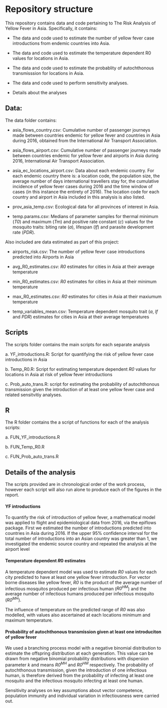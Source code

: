 
# Repository structure

This repository contains data and code pertaining to The Risk Analysis of Yellow Fever in Asia. 
Specifically, it contains: 

* The data and code used to estimate the number of yellow fever case introductions from endemic countries 
into Asia. 

* The data and code used to estimate the temperature dependent R0 values for locations in Asia.

* The data and code used to estimate the probablity of autochthonous transmisssion for locations in Asia. 

* The data and code used to perform sensitivity analyses. 

* Details about the analyses 


## Data: 

The data folder contains: 

* asia_flows_country.csv: Cumulative number of passenger journeys made between countries endemic for yellow fever and countries in Asia during 2016, obtained from the International Air Transport Association.

* asia_flows_airport.csv: Cumulative number of passenger journeys made between countries endemic for yellow fever 
and airports in Asia during 2016, International Air Transport Association.

* asia_ec_locations_airport.csv: Data about each endemic country. For each endemic country there is: 
a location code, the population size, the average number of days international travellers stay for, the cumulative incidence of yellow 
fever cases during 2016 and the time window of cases (in this instance the entirety of 2016). The location code for 
each country and airport in Asia included in this analysis is also listed. 

* prov_asia_temp.csv: Ecological data for all provinces of interest in Asia. 

* temp.params.csv: Medians of parameter samples for thermal minimum (*T0*) and maximum (*Tm*) and 
positive rate constant (*c*) values for the mosquito traits: biting rate (*a*), lifespan (*lf*) and 
parasite development rate (*PDR*). 


Also included are data estimated as part of this project: 

* airports_risk.csv: The number of yellow fever case introductions predicted into Airports in Asia 

* avg_R0_estimates.csv: *R0* estimates for cities in Asia at their average temperature 

* min_R0_estimates.csv: *R0* estimates for cities in Asia at their minimum temperature 

* max_R0_estimates.csv: *R0* estimates for cities in Asia at their maxiumum temperature 

* temp_variables_mean.csv: Temperature dependent mosquito trait (*a*, *lf* and *PDR*) estimates for cities in Asia at
their average temperatures


## Scripts
The scripts folder contains the main scripts for each separate analysis

a. YF_introductions.R: Script for quantifying the risk of yellow fever case introductions in Asia

b. Temp_R0.R: Script for estimating temperature dependent *R0* values for locations in Asia 
at risk of yellow fever introductions 

c. Prob_auto_trans.R: script for estimating the probability of autochthonous transmission 
given the introduction of at least one yellow fever case and related sensitvitiy analyses. 


## R 


The R folder contains the a script of functions for each of the analysis scripts: 

a. FUN_YF_introductions.R

b. FUN_Temp_R0.R

c. FUN_Prob_auto_trans.R


## Details of the analysis 

The scripts provided are in chronological order of the work process, however each script will also run alone to produce each of the figures in the report. 


#### YF introductions

To quantify the risk of introduction of yellow fever, a mathematical model was applied to flight and epidemiological data from 2016, via the epiflows package. First we estimated the number of introductions predicted into countries in Asia during 2016. If the upper 95% confidence interval for the total number of introductions into an Asian country was greater than 1, we investigated the endemic source country and repeated the analysis at the airport level

#### Temperature dependent $R0$ estimates 

A temperature dependent model was used to estimate *R0* values for each city predicted to have at least one yellow fever introduction. For vector borne diseases like yellow fever, *R0* is the product of the average number of infectious mosquitos produced per infectious human (*R0<sup>HM</sup>*) and the average number of infectious humans produced per infectious mosquito (*R0<sup>MH</sup>*). 

The influence of temperature on the predicted range of *R0* was also modelled, with values also ascertained at each locations minimum and maximum temperature.

#### Probability of autochthonous transmission given at least one introduciton of yellow fever

We used a branching process model with a negative binomial distribution to estimate the offspring distribution at each generation.
This value can be drawn from negative binomial probability distributions with dispersion parameter *k* and means *R0<sup>MH</sup>* and *R0<sup>HM</sup>* respectively. The probability of autochthonous transmission, given the introduction of one infectious human, is therefore derived from the probability of infecting at least one mosquito and the infectious mosquito infecting at least one human.  

Sensitivity analyses on key assumptions about vector competence, population immunity and individual variation in infectiousness were carried out. 
